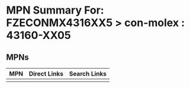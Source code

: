 



# MPN Summary For: FZECONMX4316XX5 > con-molex : 43160-XX05

## MPNs
  

|MPN|Direct Links|Search Links|
| :--- | :--- | :--- |
||||
